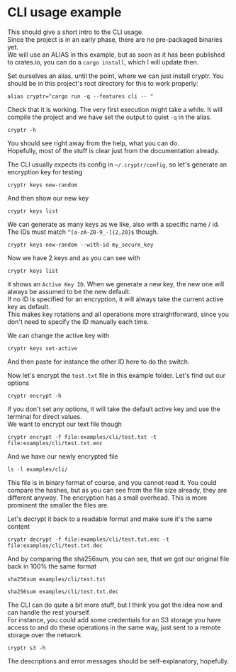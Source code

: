 # CLI usage example

This should give a short intro to the CLI usage.  
Since the project is in an early phase, there are no pre-packaged binaries yet.  
We will use an ALIAS in this example, but as soon as it has been published to crates.io, you can do a `cargo install`,
which I will update then.

Set ourselves an alias, until the point, where we can just install cryptr. You should be in this project's 
root directory for this to work properly:

```
alias cryptr="cargo run -q --features cli -- "
```

Check that it is working. The very first execution might take a while. It will compile the project and we
have set the output to quiet `-q` in the alias.

```
cryptr -h
```

You should see right away from the help, what you can do.  
Hopefully, most of the stuff is clear just from the documentation already.

The CLI usually expects its config in `~/.cryptr/config`, so let's generate an encryption key for testing

```
cryptr keys new-random
```

And then show our new key

```
cryptr keys list
```

We can generate as many keys as we like, also with a specific name / id.  
The IDs must match `^[a-zA-Z0-9_-]{2,20}$` though.

```
cryptr keys new-random --with-id my_secure_key
```

Now we have 2 keys and as you can see with 

```
cryptr keys list
```

it shows an `Active Key ID`. When we generate a new key, the new one will always be assumed to be the new default.  
If no ID is specified for an encryption, it will always take the current active key as default.  
This makes key rotations and all operations more straightforward, since you don't need to specify
the ID manually each time.

We can change the active key with

```
cryptr keys set-active
```

And then paste for instance the other ID here to do the switch.

Now let's encrypt the `test.txt` file in this example folder. Let's find out our options

```
cryptr encrypt -h
```

If you don't set any options, it will take the default active key and use the terminal for direct values.  
We want to encrypt our text file though

```
cryptr encrypt -f file:examples/cli/test.txt -t file:examples/cli/test.txt.enc
```

And we have our newly encrypted file

```
ls -l examples/cli/
```

This file is in binary format of course, and you cannot read it. You could compare the hashes, but as you can see
from the file size already, they are different anyway. The encryption has a small overhead. This is more prominent
the smaller the files are.

Let's decrypt it back to a readable format and make sure it's the same content

```
cryptr decrypt -f file:examples/cli/test.txt.enc -t file:examples/cli/test.txt.dec
```

And by comparing the sha256sum, you can see, that we got our original file back in 100% the same format

```
sha256sum examples/cli/test.txt
```
```
sha256sum examples/cli/test.txt.dec
```

The CLI can do quite a bit more stuff, but I think you got the idea now and can handle the rest yourself.  
For instance, you could add some credentials for an S3 storage you have access to and do these operations in the
same way, just sent to a remote storage over the network

```
cryptr s3 -h
```

The descriptions and error messages should be self-explanatory, hopefully.
